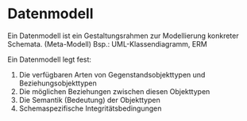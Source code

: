 # Datenmodell

Ein Datenmodell ist ein Gestaltungsrahmen zur Modellierung konkreter Schemata. (Meta-Modell)
Bsp.: UML-Klassendiagramm, ERM

Ein Datenmodell legt fest:

1. Die verfügbaren Arten von Gegenstandsobjekttypen und Beziehungsobjekttypen
2. Die möglichen Beziehungen zwischen diesen Objekttypen
3. Die Semantik (Bedeutung) der Objekttypen
4. Schemaspezifische Integritätsbedingungen

